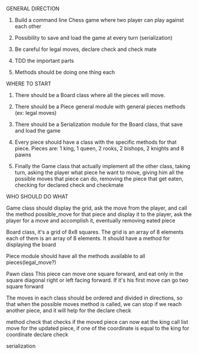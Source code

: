 GENERAL DIRECTION

1. Build a command line Chess game where two player can play against each other

2. Possibility to save and load the game at every turn (serialization)

3. Be careful for legal moves, declare check and check mate

4. TDD the important parts

5. Methods should be doing one thing each

WHERE TO START

1. There should be a Board class where all the pieces will move.

2. There should be a Piece general module with general pieces methods (ex: legal moves)

3. There should be a Serialization module for the Board class, that save and load the game

4. Every piece should have a class with the specific methods for that piece. Pieces are: 1 king, 1 queen, 2 rooks, 2 bishops, 2 knights and 8 pawns

5. Finally the Game class that actually implement all the other class, taking turn, asking the player what piece he want to move, giving him all the possible moves that piece can do, removing the piece that get eaten, checking for declared check and checkmate

WHO SHOULD DO WHAT

Game class should display the grid, ask the move from the player, and call the method possible_move for that piece and display it to the player, ask the player for a move and accomplish it, eventually removing eated piece

Board class, it's a grid of 8x8 squares.
The grid is an array of 8 elements each of them is an array of 8 elements.
It should have a method for displaying the board

Piece module should have all the methods available to all pieces(legal_move?)

Pawn class
This piece can move one square forward, and eat only in the square diagonal right or left facing forward. If it's his first move can go two square forward

The moves in each class should be ordered and divided in directions, so that when the possible moves method is called, we can stop if we reach another piece, and it will help for the declare check

method check that checks if the moved piece can now eat the king
  call list move for the updated piece, 
  if one of the coordinate is equal to the king for coordinate declare check

serialization
